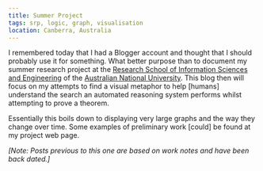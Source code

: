 ```yaml
---
title: Summer Project
tags: srp, logic, graph, visualisation
location: Canberra, Australia
---
```


I remembered today that I had a Blogger account and thought that I should
probably use it for something. What better purpose than to document my summer
research project at the [Research School of Information Sciences and
Engineering][2] of the [Australian National University][3]. This blog then
will focus on my attempts to find a visual metaphor to help [humans]
understand the search an automated reasoning system performs whilst attempting
to prove a theorem.

[2]: http://rsise.anu.edu.au/
[3]: http://www.anu.edu.au/

Essentially this boils down to displaying very large graphs and the way they
change over time. Some examples of preliminary work [could] be found at my
project web page.

*[Note: Posts previous to this one are based on work notes and have been back
dated.]*
